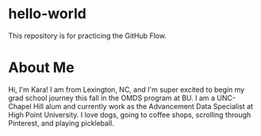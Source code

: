 # hello-world
This repository is for practicing the GitHub Flow.

# About Me
Hi, I'm Kara! I am from Lexington, NC, and I'm super excited to begin my grad school journey this fall in the OMDS program at BU. I am a UNC-Chapel Hill alum and currently work as the Advancement Data Specialist at High Point University. I love dogs, going to coffee shops, scrolling through Pinterest, and playing pickleball.
